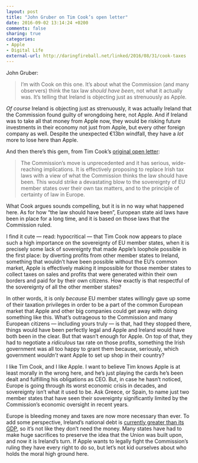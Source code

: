 ```yaml
---
layout: post
title: "John Gruber on Tim Cook’s open letter"
date: 2016-09-02 13:14:24 +0200
comments: false
sharing: true
categories: 
- Apple
- Digital Life
external-url: http://daringfireball.net/linked/2016/08/31/cook-taxes
---
```


John Gruber:

> I’m with Cook on this one. It’s about what the Commission (and many observers) think the tax law _should have been_, not what it actually was. It’s telling that Ireland is objecting just as strenuously as Apple.

_Of course_ Ireland is objecting just as strenuously, it was actually Ireland that the Commission found guilty of wrongdoing here, not Apple. And if Ireland was to take all that money from Apple now, they would be risking future investments in their economy not just from Apple, but every other foreign company as well. Despite the unexpected €13bn windfall, they have a _lot_ more to lose here than Apple.

And then there’s this gem, from Tim Cook’s [original open letter](http://www.apple.com/ie/customer-letter/):

> The Commission’s move is unprecedented and it has serious, wide-reaching implications. It is effectively proposing to replace Irish tax laws with a view of what the Commission thinks the law should have been. This would strike a devastating blow to the sovereignty of EU member states over their own tax matters, and to the principle of certainty of law in Europe.

What Cook argues sounds compelling, but it is in no way what happened here. As for how “the law should have been”, European state aid laws have been in place for a long time, and it is based on those laws that the Commission ruled. 

I find it cute — read: hypocritical — that Tim Cook now appears to place such a high importance on the sovereignty of EU member states, when it is precisely some lack of sovereignty that made Apple’s loophole possible in the first place: by diverting profits from other member states to Ireland, something that wouldn’t have been possible without the EU’s common market, Apple is effectively making it impossible for those member states to collect taxes on sales and profits that were generated within their own borders and paid for by their own citizens. How exactly is that respectful of the sovereignty of all the other member states?

In other words, it is only _because_ EU member states willingly gave up some of their taxation privileges in order to be a part of the common European market that Apple and other big companies could get away with doing something like this. What’s outrageous to the Commission and many European citizens — including yours truly — is that, had they stopped there, things would have been perfectly legal and Apple and Ireland would have both been in the clear. But that wasn’t enough for Apple. On top of that, they had to negotiate a _ridiculous_ tax rate on those profits, something the Irish government was all too happy to grant them because, seriously, which government _wouldn’t_ want Apple to set up shop in their country?

I like Tim Cook, and I like Apple. I want to believe Tim knows Apple is at least morally in the wrong here, and he’s just playing the cards he’s been dealt and fulfilling his obligations as CEO. But, in case he hasn’t noticed, Europe is going through its worst economic crisis in decades, and sovereignty isn’t what it used to be. Ask Greece, or Spain, to name just two member states that have seen their sovereignty significantly limited by the Commission’s economic oversight in recent years. 

Europe is bleeding money and taxes are now more necessary than ever. To add some perspective, Ireland’s national debt is [currently greater than its GDP](http://www.nationaldebtclocks.org/debtclock/ireland), so it’s not like they don’t need the money. Many states have had to make huge sacrifices to preserve the idea that the Union was built upon, and now it is Ireland’s turn. If Apple wants to legally fight the Commission’s ruling they have every right to do so, but let’s not kid ourselves about who holds the moral high ground here.